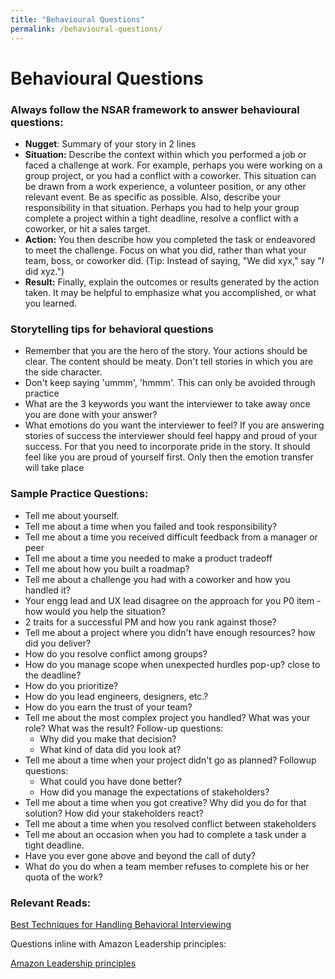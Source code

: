 ```yaml
---
title: "Behavioural Questions"
permalink: /behavioural-questions/
---
```


# Behavioural Questions

### Always follow the **NSAR framework** to answer behavioural questions:

- **Nugget**: Summary of your story in 2 lines
- **Situation:** Describe the context within which you performed a job or faced a challenge at work. For example, perhaps you were working on a group project, or you had a conflict with a coworker. This situation can be drawn from a work experience, a volunteer position, or any other relevant event. Be as specific as possible. Also, describe your responsibility in that situation. Perhaps you had to help your group complete a project within a tight deadline, resolve a conflict with a coworker, or hit a sales target.
- **Action:** You then describe how you completed the task or endeavored to meet the challenge. Focus on what you did, rather than what your team, boss, or coworker did. (Tip: Instead of saying, "We did xyx," say "*I* did xyz.")
- **Result:** Finally, explain the outcomes or results generated by the action taken. It may be helpful to emphasize what you accomplished, or what you learned.

### Storytelling tips for behavioral questions

- Remember that you are the hero of the story. Your actions should be clear. The content should be meaty. Don't tell stories in which you are the side character.
- Don't keep saying 'ummm', 'hmmm'. This can only be avoided through practice
- What are the 3 keywords you want the interviewer to take away once you are done with your answer?
- What emotions do you want the interviewer to feel? If you are answering stories of success the interviewer should feel happy and proud of your success. For that you need to incorporate pride in the story. It should feel like you are proud of yourself first. Only then the emotion transfer will take place

### Sample Practice Questions:

- Tell me about yourself.
- Tell me about a time when you failed and took responsibility?
- Tell me about a time you received difficult feedback from a manager or peer
- Tell me about a time you needed to make a product tradeoff
- Tell me about how you built a roadmap?
- Tell me about a challenge you had with a coworker and how you handled it?
- Your engg lead and UX lead disagree on the approach for you P0 item - how would you help the situation?
- 2 traits for a successful PM and how you rank against those?
- Tell me about a project where you didn't have enough resources? how did you deliver?
- How do you resolve conflict among groups?
- How do you manage scope when unexpected hurdles pop-up? close to the deadline?
- How do you prioritize?
- How do you lead engineers, designers, etc.?
- How do you earn the trust of your team?
- Tell me about the most complex project you handled? What was your role? What was the result? Follow-up questions:
    - Why did you make that decision?
    - What kind of data did you look at?
- Tell me about a time when your project didn't go as planned? Followup questions:
    - What could you have done better?
    - How did you manage the expectations of stakeholders?
- Tell me about a time when you got creative? Why did you do for that solution? How did your stakeholders react?
- Tell me about a time when you resolved conflict between stakeholders
- Tell me about an occasion when you had to complete a task under a tight deadline.
- Have you ever gone above and beyond the call of duty?
- What do you do when a team member refuses to complete his or her quota of the work?

### Relevant Reads:

[Best Techniques for Handling Behavioral Interviewing](https://www.thebalancecareers.com/behavioral-interview-techniques-and-strategies-2059621)

Questions inline with Amazon Leadership principles:  

[Amazon Leadership principles](https://docs.google.com/document/d/122zaW-14yKnR37CSWD2ZKQ86KohrLCxMAfFqXqpeffU/edit?usp=sharing)